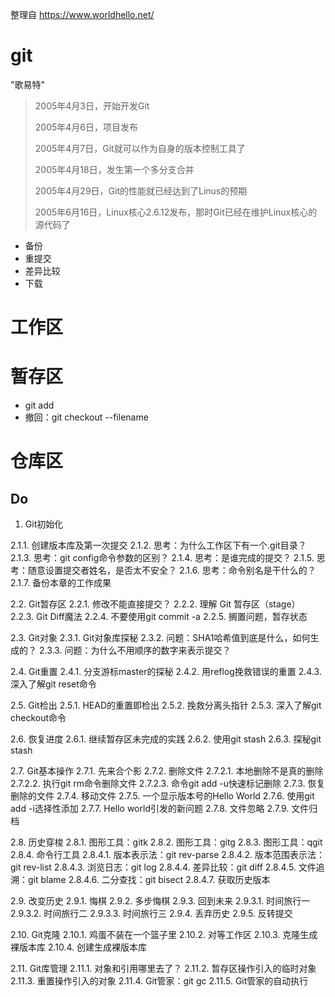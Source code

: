 整理自 https://www.worldhello.net/

# git 

"歌易特"

> 2005年4月3日，开始开发Git
>
> 2005年4月6日，项目发布
>
> 2005年4月7日，Git就可以作为自身的版本控制工具了
>
> 2005年4月18日，发生第一个多分支合并
>
> 2005年4月29日，Git的性能就已经达到了Linus的预期
>
> 2005年6月16日，Linux核心2.6.12发布，那时Git已经在维护Linux核心的源代码了

- 备份
- 重提交
- 差异比较
- 下载

# 工作区
# 暂存区  

- git add
- 撤回：git checkout --filename
 
# 仓库区

## Do


1. Git初始化

2.1.1. 创建版本库及第一次提交
2.1.2. 思考：为什么工作区下有一个.git目录？
2.1.3. 思考：git config命令参数的区别？
2.1.4. 思考：是谁完成的提交？
2.1.5. 思考：随意设置提交者姓名，是否太不安全？
2.1.6. 思考：命令别名是干什么的？
2.1.7. 备份本章的工作成果



2.2. Git暂存区
2.2.1. 修改不能直接提交？
2.2.2. 理解 Git 暂存区（stage）
2.2.3. Git Diff魔法
2.2.4. 不要使用git commit -a
2.2.5. 搁置问题，暂存状态



2.3. Git对象
2.3.1. Git对象库探秘
2.3.2. 问题：SHA1哈希值到底是什么，如何生成的？
2.3.3. 问题：为什么不用顺序的数字来表示提交？



2.4. Git重置
2.4.1. 分支游标master的探秘
2.4.2. 用reflog挽救错误的重置
2.4.3. 深入了解git reset命令



2.5. Git检出
2.5.1. HEAD的重置即检出
2.5.2. 挽救分离头指针
2.5.3. 深入了解git checkout命令



2.6. 恢复进度
2.6.1. 继续暂存区未完成的实践
2.6.2. 使用git stash
2.6.3. 探秘git stash



2.7. Git基本操作
2.7.1. 先来合个影
2.7.2. 删除文件
2.7.2.1. 本地删除不是真的删除
2.7.2.2. 执行git rm命令删除文件
2.7.2.3. 命令git add -u快速标记删除
2.7.3. 恢复删除的文件
2.7.4. 移动文件
2.7.5. 一个显示版本号的Hello World
2.7.6. 使用git add -i选择性添加
2.7.7. Hello world引发的新问题
2.7.8. 文件忽略
2.7.9. 文件归档



2.8. 历史穿梭
2.8.1. 图形工具：gitk
2.8.2. 图形工具：gitg
2.8.3. 图形工具：qgit
2.8.4. 命令行工具
2.8.4.1. 版本表示法：git rev-parse
2.8.4.2. 版本范围表示法：git rev-list
2.8.4.3. 浏览日志：git log
2.8.4.4. 差异比较：git diff
2.8.4.5. 文件追溯：git blame
2.8.4.6. 二分查找：git bisect
2.8.4.7. 获取历史版本



2.9. 改变历史
2.9.1. 悔棋
2.9.2. 多步悔棋
2.9.3. 回到未来
2.9.3.1. 时间旅行一
2.9.3.2. 时间旅行二
2.9.3.3. 时间旅行三
2.9.4. 丢弃历史
2.9.5. 反转提交



2.10. Git克隆
2.10.1. 鸡蛋不装在一个篮子里
2.10.2. 对等工作区
2.10.3. 克隆生成裸版本库
2.10.4. 创建生成裸版本库



2.11. Git库管理
2.11.1. 对象和引用哪里去了？
2.11.2. 暂存区操作引入的临时对象
2.11.3. 重置操作引入的对象
2.11.4. Git管家：git gc
2.11.5. Git管家的自动执行


